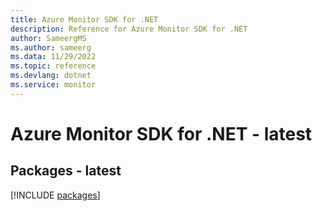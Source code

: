 ```yaml
---
title: Azure Monitor SDK for .NET
description: Reference for Azure Monitor SDK for .NET
author: SameergMS
ms.author: sameerg
ms.data: 11/29/2022
ms.topic: reference
ms.devlang: dotnet
ms.service: monitor
---
```

# Azure Monitor SDK for .NET - latest
## Packages - latest
[!INCLUDE [packages](monitor-index.md)]
